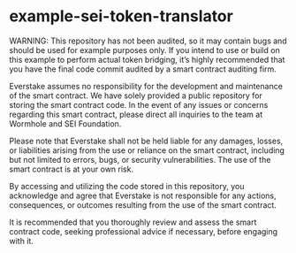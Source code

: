 # example-sei-token-translator

WARNING: This repository has not been audited, so it may contain bugs and should be used for example purposes only. If you intend to use or build on this example to perform actual token bridging, it’s highly recommended that you have the final code commit audited by a smart contract auditing firm.

Everstake assumes no responsibility for the development and maintenance of the smart contract. We have solely provided a public repository for storing the smart contract code. In the event of any issues or concerns regarding this smart contract, please direct all inquiries to the team at Wormhole and SEI Foundation.

Please note that Everstake shall not be held liable for any damages, losses, or liabilities arising from the use or reliance on the smart contract, including but not limited to errors, bugs, or security vulnerabilities. The use of the smart contract is at your own risk.

By accessing and utilizing the code stored in this repository, you acknowledge and agree that Everstake is not responsible for any actions, consequences, or outcomes resulting from the use of the smart contract.

It is recommended that you thoroughly review and assess the smart contract code, seeking professional advice if necessary, before engaging with it.
